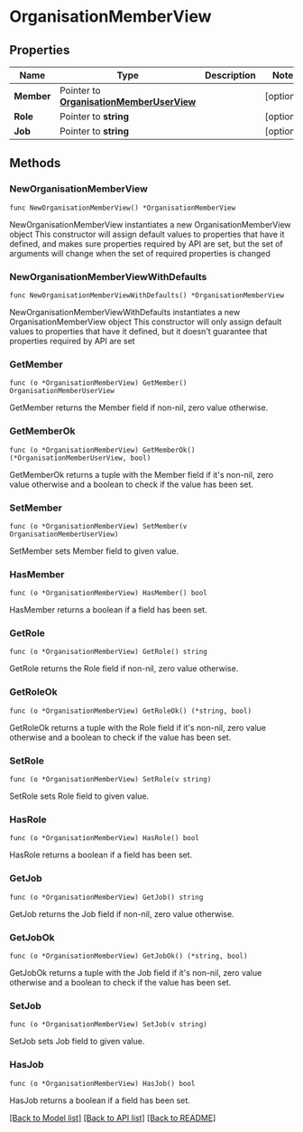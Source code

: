 # OrganisationMemberView

## Properties

Name | Type | Description | Notes
------------ | ------------- | ------------- | -------------
**Member** | Pointer to [**OrganisationMemberUserView**](OrganisationMemberUserView.md) |  | [optional] 
**Role** | Pointer to **string** |  | [optional] 
**Job** | Pointer to **string** |  | [optional] 

## Methods

### NewOrganisationMemberView

`func NewOrganisationMemberView() *OrganisationMemberView`

NewOrganisationMemberView instantiates a new OrganisationMemberView object
This constructor will assign default values to properties that have it defined,
and makes sure properties required by API are set, but the set of arguments
will change when the set of required properties is changed

### NewOrganisationMemberViewWithDefaults

`func NewOrganisationMemberViewWithDefaults() *OrganisationMemberView`

NewOrganisationMemberViewWithDefaults instantiates a new OrganisationMemberView object
This constructor will only assign default values to properties that have it defined,
but it doesn't guarantee that properties required by API are set

### GetMember

`func (o *OrganisationMemberView) GetMember() OrganisationMemberUserView`

GetMember returns the Member field if non-nil, zero value otherwise.

### GetMemberOk

`func (o *OrganisationMemberView) GetMemberOk() (*OrganisationMemberUserView, bool)`

GetMemberOk returns a tuple with the Member field if it's non-nil, zero value otherwise
and a boolean to check if the value has been set.

### SetMember

`func (o *OrganisationMemberView) SetMember(v OrganisationMemberUserView)`

SetMember sets Member field to given value.

### HasMember

`func (o *OrganisationMemberView) HasMember() bool`

HasMember returns a boolean if a field has been set.

### GetRole

`func (o *OrganisationMemberView) GetRole() string`

GetRole returns the Role field if non-nil, zero value otherwise.

### GetRoleOk

`func (o *OrganisationMemberView) GetRoleOk() (*string, bool)`

GetRoleOk returns a tuple with the Role field if it's non-nil, zero value otherwise
and a boolean to check if the value has been set.

### SetRole

`func (o *OrganisationMemberView) SetRole(v string)`

SetRole sets Role field to given value.

### HasRole

`func (o *OrganisationMemberView) HasRole() bool`

HasRole returns a boolean if a field has been set.

### GetJob

`func (o *OrganisationMemberView) GetJob() string`

GetJob returns the Job field if non-nil, zero value otherwise.

### GetJobOk

`func (o *OrganisationMemberView) GetJobOk() (*string, bool)`

GetJobOk returns a tuple with the Job field if it's non-nil, zero value otherwise
and a boolean to check if the value has been set.

### SetJob

`func (o *OrganisationMemberView) SetJob(v string)`

SetJob sets Job field to given value.

### HasJob

`func (o *OrganisationMemberView) HasJob() bool`

HasJob returns a boolean if a field has been set.


[[Back to Model list]](../README.md#documentation-for-models) [[Back to API list]](../README.md#documentation-for-api-endpoints) [[Back to README]](../README.md)


